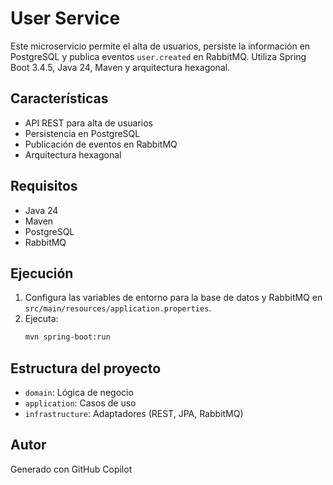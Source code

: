# User Service

Este microservicio permite el alta de usuarios, persiste la información en PostgreSQL y publica eventos `user.created` en RabbitMQ. Utiliza Spring Boot 3.4.5, Java 24, Maven y arquitectura hexagonal.

## Características
- API REST para alta de usuarios
- Persistencia en PostgreSQL
- Publicación de eventos en RabbitMQ
- Arquitectura hexagonal

## Requisitos
- Java 24
- Maven
- PostgreSQL
- RabbitMQ

## Ejecución
1. Configura las variables de entorno para la base de datos y RabbitMQ en `src/main/resources/application.properties`.
2. Ejecuta:
   ```zsh
   mvn spring-boot:run
   ```

## Estructura del proyecto
- `domain`: Lógica de negocio
- `application`: Casos de uso
- `infrastructure`: Adaptadores (REST, JPA, RabbitMQ)

## Autor
Generado con GitHub Copilot
